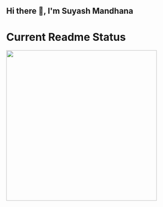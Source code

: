 ## Hi there 👋, I'm Suyash Mandhana

# Current Readme Status

<img src="https://github-readme-stats.vercel.app/api?username=suyash2819&show_icons=true&theme=ADD_THEME_HERE" width="400">
<!--
**suyash2819/suyash2819** is a ✨ _special_ ✨ repository because its `README.md` (this file) appears on your GitHub profile.

Here are some ideas to get you started:

- 🔭 I’m currently working on ...
- 🌱 I’m currently learning ...
- 👯 I’m looking to collaborate on ...
- 🤔 I’m looking for help with ...
- 💬 Ask me about ...
- 📫 How to reach me: ...
- 😄 Pronouns: ...
- ⚡ Fun fact: ...
-->
